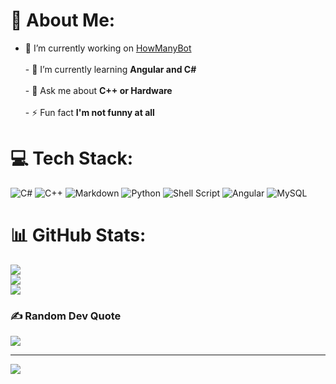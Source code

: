 # 💫 About Me:
- 🔭 I’m currently working on [HowManyBot](https://github.com/Karylus/HowManyBot)<br><br>- 🌱 I’m currently learning **Angular and C#**<br><br>- 💬 Ask me about **C++ or Hardware**<br><br>- ⚡ Fun fact **I'm not funny at all**<br>


# 💻 Tech Stack:
![C#](https://img.shields.io/badge/c%23-%23239120.svg?style=for-the-badge&logo=c-sharp&logoColor=white) ![C++](https://img.shields.io/badge/c++-%2300599C.svg?style=for-the-badge&logo=c%2B%2B&logoColor=white) ![Markdown](https://img.shields.io/badge/markdown-%23000000.svg?style=for-the-badge&logo=markdown&logoColor=white) ![Python](https://img.shields.io/badge/python-3670A0?style=for-the-badge&logo=python&logoColor=ffdd54) ![Shell Script](https://img.shields.io/badge/shell_script-%23121011.svg?style=for-the-badge&logo=gnu-bash&logoColor=white) ![Angular](https://img.shields.io/badge/angular-%23DD0031.svg?style=for-the-badge&logo=angular&logoColor=white) ![MySQL](https://img.shields.io/badge/mysql-%2300f.svg?style=for-the-badge&logo=mysql&logoColor=white)
# 📊 GitHub Stats:
![](https://github-readme-stats.vercel.app/api?username=karylus&theme=synthwave&hide_border=false&include_all_commits=false&count_private=false)<br/>
![](https://github-readme-streak-stats.herokuapp.com/?user=karylus&theme=synthwave&hide_border=false)<br/>
![](https://github-readme-stats.vercel.app/api/top-langs/?username=karylus&theme=synthwave&hide_border=false&include_all_commits=false&count_private=false&layout=compact)

### ✍️ Random Dev Quote
![](https://quotes-github-readme.vercel.app/api?type=horizontal&theme=radical)

---
[![](https://visitcount.itsvg.in/api?id=karylus&icon=5&color=0)](https://visitcount.itsvg.in)
